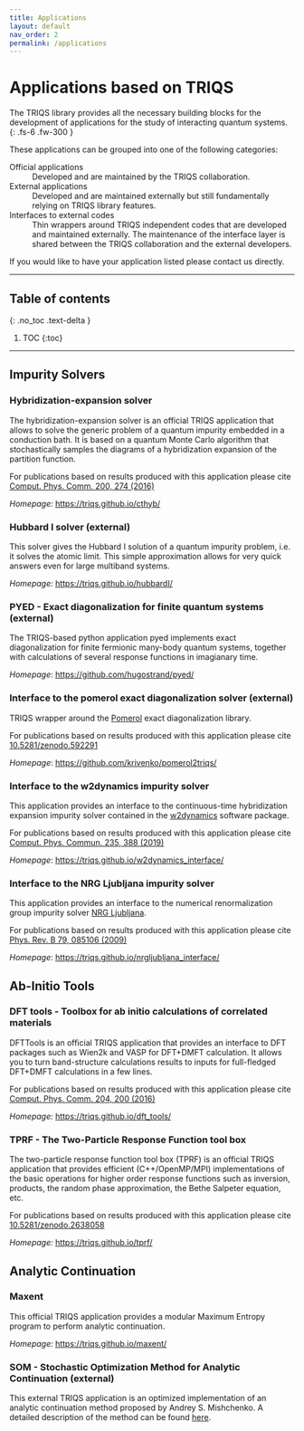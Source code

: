 ```yaml
---
title: Applications
layout: default
nav_order: 2
permalink: /applications
---
```


# Applications based on TRIQS

The TRIQS library provides all the necessary building blocks for the
development of applications for the study of interacting quantum
systems.
{: .fs-6 .fw-300 }

These applications can be grouped into one of the following
categories:

<dl>
  <dt>Official applications</dt>
  <dd>Developed and are maintained by the TRIQS collaboration.</dd>
  <dt>External applications</dt>
  <dd>Developed and are maintained externally but still fundamentally relying on TRIQS library features.</dd>
  <dt>Interfaces to external codes</dt>
  <dd>Thin wrappers around TRIQS independent codes that are developed and maintained externally. The maintenance of the interface layer is shared between the TRIQS collaboration and the external developers.</dd>
</dl>

If you would like to have your application listed please contact us
directly.

---

## Table of contents
{: .no_toc .text-delta }

1. TOC
{:toc}

---

## Impurity Solvers

### Hybridization-expansion solver

The hybridization-expansion solver is an official TRIQS application that
allows to solve the generic problem of a quantum impurity embedded in a
conduction bath. It is based on a quantum Monte Carlo algorithm that
stochastically samples the diagrams of a hybridization expansion of the
partition function.

For publications based on results produced with this application please
cite [Comput. Phys. Comm. 200, 274
(2016)](https://www.sciencedirect.com/science/article/pii/S001046551500404X)

*Homepage:* <https://triqs.github.io/cthyb/>

### Hubbard I solver (external)

This solver gives the Hubbard I solution of a quantum impurity problem,
i.e. it solves the atomic limit. This simple approximation allows for
very quick answers even for large multiband systems.

*Homepage:* <https://triqs.github.io/hubbardI/>

### PYED - Exact diagonalization for finite quantum systems (external)

The TRIQS-based python application pyed implements exact diagonalization
for finite fermionic many-body quantum systems, together with
calculations of several response functions in imagianary time.

*Homepage*: <https://github.com/hugostrand/pyed/>

### Interface to the pomerol exact diagonalization solver (external)

TRIQS wrapper around the [Pomerol](http://aeantipov.github.io/pomerol)
exact diagonalization library.

For publications based on results produced with this application please
cite [10.5281/zenodo.592291](https://doi.org/10.5281/zenodo.592291)

*Homepage*: <https://github.com/krivenko/pomerol2triqs/>

### Interface to the w2dynamics impurity solver

This application provides an interface to the continuous-time
hybridization expansion impurity solver contained in the
[w2dynamics](https://github.com/w2dynamics/w2dynamics) software package.

For publications based on results produced with this application please
cite [Comput. Phys. Commun. 235, 388
(2019)](https://www.sciencedirect.com/science/article/pii/S0010465518303217)

*Homepage*: <https://triqs.github.io/w2dynamics_interface/>

### Interface to the NRG Ljubljana impurity solver

This application provides an interface to the numerical renormalization
group impurity solver [NRG Ljubljana](http://nrgljubljana.ijs.si).

For publications based on results produced with this application please
cite [Phys. Rev. B 79, 085106
(2009)](https://doi.org/10.1103/PhysRevB.79.085106)

*Homepage*: <https://triqs.github.io/nrgljubljana_interface/>

## Ab-Initio Tools

### DFT tools - Toolbox for ab initio calculations of correlated materials

DFTTools is an official TRIQS application that provides an interface to
DFT packages such as Wien2k and VASP for DFT+DMFT calculation. It allows
you to turn band-structure calculations results to inputs for
full-fledged DFT+DMFT calculations in a few lines.

For publications based on results produced with this application please
cite [Comput. Phys. Comm. 204, 200
(2016)](https://www.sciencedirect.com/science/article/pii/S0010465516300728?via%3Dihub)

*Homepage:* <https://triqs.github.io/dft_tools/>

### TPRF - The Two-Particle Response Function tool box

The two-particle response function tool box (TPRF) is an official TRIQS
application that provides efficient (C++/OpenMP/MPI) implementations of
the basic operations for higher order response functions such as
inversion, products, the random phase approximation, the Bethe Salpeter
equation, etc.

For publications based on results produced with this application please
cite [10.5281/zenodo.2638058](https://doi.org/10.5281/zenodo.2638058)

*Homepage:* <https://triqs.github.io/tprf/>

## Analytic Continuation

### Maxent

This official TRIQS application provides a modular Maximum Entropy
program to perform analytic continuation.

*Homepage:* <https://triqs.github.io/maxent/>

### SOM - Stochastic Optimization Method for Analytic Continuation (external)

This external TRIQS application is an optimized implementation of an
analytic continuation method proposed by Andrey S. Mishchenko. A
detailed description of the method can be found [here](http://www.cond-mat.de/events/correl12/manuscripts/).